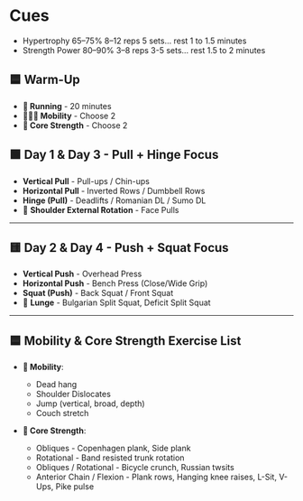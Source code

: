 # Cues

* Hypertrophy	65–75%	8–12 reps 5 sets… rest 1 to 1.5 minutes
* Strength Power	80–90%	3–8 reps 3-5 sets… rest 1.5 to 2 minutes

## 🟦 Warm-Up

* **🏃 Running** - 20 minutes
* **🤸🏼‍♂️ Mobility** - Choose 2
* **🧗 Core Strength** - Choose 2

## 🟩 Day 1 & Day 3 - Pull + Hinge Focus

* **Vertical Pull** - Pull-ups / Chin-ups
* **Horizontal Pull** - Inverted Rows / Dumbbell Rows
* **Hinge (Pull)** - Deadlifts / Romanian DL / Sumo DL
* 🍒 **Shoulder External Rotation** - Face Pulls

---

## 🟨 Day 2 & Day 4 - Push + Squat Focus

* **Vertical Push** - Overhead Press
* **Horizontal Push** - Bench Press (Close/Wide Grip)
* **Squat (Push)** - Back Squat / Front Squat
* 🍒 **Lunge** - Bulgarian Split Squat, Deficit Split Squat

---

## 🟦 Mobility & Core Strength Exercise List

* **🧘 Mobility**:
  * Dead hang
  * Shoulder Dislocates
  * Jump (vertical, broad, depth)
  * Couch stretch

* **💪 Core Strength**:
  * Obliques - Copenhagen plank, Side plank
  * Rotational - Band resisted trunk rotation
  * Obliques / Rotational - Bicycle crunch, Russian twsits
  * Anterior Chain / Flexion - Plank rows, Hanging knee raises, L-Sit, V-Ups, Pike pulse
